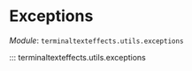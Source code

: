 # Exceptions

*Module*: `terminaltexteffects.utils.exceptions`

::: terminaltexteffects.utils.exceptions
